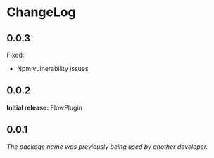 # ChangeLog

## 0.0.3

Fixed:
- Npm vulnerability issues

## 0.0.2

**Initial release:** FlowPlugin

## 0.0.1

*The package name was previously being used by another developer.*
